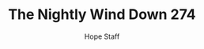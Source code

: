 ---
image: /assets/img/nwd/274_nwd_psalm_116_7_tpt.png
title: The Nightly Wind Down 274
number: 274
categories:
  - The Nightly Wind Down
author: Hope Staff
notes: The Nightly Wind Down 274
embed: >-
  EMBED_GOES_HERE
transcript: >-
  SOME LINES OF TEXT START HERE
---